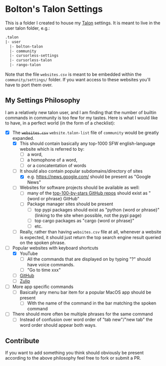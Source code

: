
# Bolton's Talon Settings

This is a folder I created to house my [Talon](https://talon.wiki/) settings. It is meant to live in the user talon folder, e.g.:

```txt
.talon
|- user
  |- bolton-talon
  |- community
  |- cursorless-settings
  |- cursorless-talon
  |- rango-talon
```

Note that the file `websites.csv` is meant to be embedded within the `community/settings/` folder. If you want access to these websites you'll have to port them over.

## My Settings Philosophy

I am a relatively new talon user, and I am finding that the number of builtin commands in community is too few for my tastes. Here is what I would like to have, in a perfect world (in the form of a checklist):

- [X] The ~~`websites.csv`~~ `website.talon-list` file of `community` would be greatly expanded.
  - [X] This should contain basically any top-1000 SFW english-language website which is referred to by:
    - [ ] a word,
    - [ ] a homophone of a word,
    - [ ] or a concatentation of words
  - [ ] It should also contain popular subdomains/directory of sites
    - [X] e.g. <https://news.google.com/> should be present as "Google News"
  - [ ] Websites for software projects should be available as well:
    - [ ] many of the [top-100-by-stars GitHub repos](https://github.com/EvanLi/Github-Ranking/blob/master/Top100/Top-100-stars.md) should exist as "{word or phrase} GitHub"
    - [ ] Package manager sites should be present
      - [ ] top pypi packages should exist as "python {word or phrase}" (linking to the site when possible, not the pypi page)
      - [ ] top cargo packages as "cargo {word or phrase}"
      - [ ] etc.
  - [ ] Really, rather than having `websites.csv` file at all, whenever a website is expected, it should just return the top search engine result queried on the spoken phrase.
- [ ] Popular websites with keyboard shortcuts
  - [X] YouTube
    - [ ] All the commands that are displayed on by typing "?" should have voice commands.
    - [ ] "Go to time xxx"
  - [ ] [GitHub](https://docs.github.com/en/desktop/overview/github-desktop-keyboard-shortcuts)
  - [ ] [Zulip](https://zulip.com/help/keyboard-shortcuts)
- [ ] More app specific commands
  - [ ] Basically any menu bar item for a popular MacOS app should be present
    - [ ] With the name of the command in the bar matching the spoken command
- [ ] There should more often be multiple phrases for the same command
  - [ ] Instead of confusion over word order of "tab new"/"new tab" the word order should appear both ways.

## Contribute

If you want to add something you think should obviously be present according to the above philosophy feel free to fork or submit a PR.